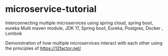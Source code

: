 # microservice-tutorial
Interconnecting multiple microservices using spring cloud, spring boot, eureka
Multi maven module, JDK 17, Spring boot, Eureka, Postgres, Docker , Lombok

Demonstration of how multiple microservices interact with each other using the principles of https://12factor.net/
